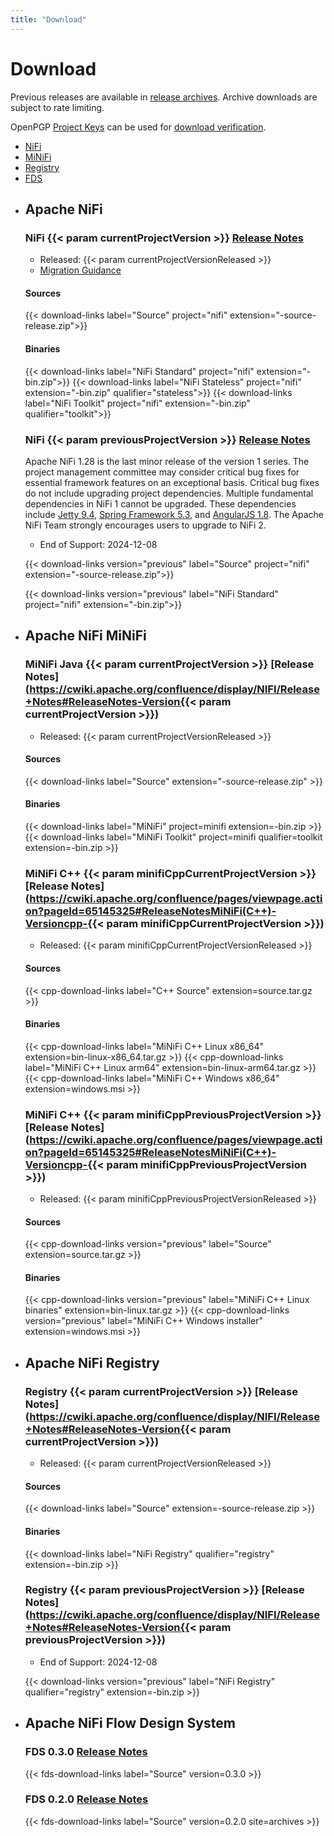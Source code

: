 ```yaml
---
title: "Download"
---
```


# Download

Previous releases are available in [release archives](https://archive.apache.org/dist/nifi/). Archive downloads are
subject to rate limiting.

OpenPGP [Project Keys](https://downloads.apache.org/nifi/KEYS) can be used for
[download verification](https://www.apache.org/info/verification.html).

<ul uk-tab>
  <li id="download-nifi"><a href="">NiFi</a></li>
  <li id="download-minifi"><a href="">MiNiFi</a></li>
  <li id="download-registry"><a href="">Registry</a></li>
  <li id="download-fds"><a href="">FDS</a></li>
</ul>

<script type="text/javascript">
window.addEventListener('uikit:init', () => {
    var hash = window.location.hash
    if (hash) {
        var hashDownloadId = hash.replace(/^#/, 'download-');
        var downloadElement = document.getElementById(hashDownloadId);
        if (downloadElement) {
            downloadElement.classList.add('uk-active');
        }
    }
});
</script>

<ul class="uk-switcher uk-width-1-2@l uk-width-2-3@m">
<li>

## Apache NiFi

### NiFi {{< param currentProjectVersion >}} <a href="https://cwiki.apache.org/confluence/display/NIFI/Release+Notes#ReleaseNotes-Version{{< param currentProjectVersion >}}">Release Notes</a>

- Released: {{< param currentProjectVersionReleased >}}
- [Migration Guidance](https://cwiki.apache.org/confluence/display/NIFI/Migration+Guidance)

#### Sources
{{< download-links label="Source" project="nifi" extension="-source-release.zip">}}
#### Binaries
{{< download-links label="NiFi Standard" project="nifi" extension="-bin.zip">}}
{{< download-links label="NiFi Stateless" project="nifi" extension="-bin.zip" qualifier="stateless">}}
{{< download-links label="NiFi Toolkit" project="nifi" extension="-bin.zip" qualifier="toolkit">}}

### NiFi {{< param previousProjectVersion >}} <a href="https://cwiki.apache.org/confluence/display/NIFI/Release+Notes#ReleaseNotes-Version{{< param previousProjectVersion >}}">Release Notes</a>

<div class="uk-card uk-card-default uk-card-body uk-margin-bottom">

Apache NiFi 1.28 is the last minor release of the version 1 series. The project management committee may consider
critical bug fixes for essential framework features on an exceptional basis. Critical bug fixes do not include upgrading
project dependencies. Multiple fundamental dependencies in NiFi 1 cannot be upgraded. These dependencies
include [Jetty 9.4](https://github.com/jetty/jetty.project/issues/7958),
[Spring Framework 5.3](https://spring.io/blog/2024/08/14/spring-framework-6-1-12-6-0-23-and-5-3-39-available-now),
and [AngularJS 1.8](https://docs.angularjs.org/misc/version-support-status).
The Apache NiFi Team strongly encourages users to upgrade to NiFi 2.

</div>

- End of Support: 2024-12-08

{{< download-links version="previous" label="Source" project="nifi" extension="-source-release.zip">}}

{{< download-links version="previous" label="NiFi Standard" project="nifi" extension="-bin.zip">}}

</li>
<li>

## Apache NiFi MiNiFi

### MiNiFi Java {{< param currentProjectVersion >}} [Release Notes](https://cwiki.apache.org/confluence/display/NIFI/Release+Notes#ReleaseNotes-Version{{< param currentProjectVersion >}})

- Released: {{< param currentProjectVersionReleased >}}

#### Sources
 {{< download-links label="Source" extension="-source-release.zip" >}}
#### Binaries
 {{< download-links label="MiNiFi" project=minifi extension=-bin.zip >}}
 {{< download-links label="MiNiFi Toolkit" project=minifi qualifier=toolkit extension=-bin.zip >}}

### MiNiFi C++ {{< param minifiCppCurrentProjectVersion >}} [Release Notes](https://cwiki.apache.org/confluence/pages/viewpage.action?pageId=65145325#ReleaseNotesMiNiFi(C++)-Versioncpp-{{< param minifiCppCurrentProjectVersion >}})

- Released: {{< param minifiCppCurrentProjectVersionReleased >}}

#### Sources
{{< cpp-download-links label="C++ Source" extension=source.tar.gz >}}
#### Binaries
{{< cpp-download-links label="MiNiFi C++ Linux x86_64" extension=bin-linux-x86_64.tar.gz >}}
{{< cpp-download-links label="MiNiFi C++ Linux arm64" extension=bin-linux-arm64.tar.gz >}}
{{< cpp-download-links label="MiNiFi C++ Windows x86_64" extension=windows.msi >}}

### MiNiFi C++ {{< param minifiCppPreviousProjectVersion >}} [Release Notes](https://cwiki.apache.org/confluence/pages/viewpage.action?pageId=65145325#ReleaseNotesMiNiFi(C++)-Versioncpp-{{< param minifiCppPreviousProjectVersion >}})

- Released: {{< param minifiCppPreviousProjectVersionReleased >}}

#### Sources
{{< cpp-download-links version="previous" label="Source" extension=source.tar.gz >}}
#### Binaries
{{< cpp-download-links version="previous" label="MiNiFi C++ Linux binaries" extension=bin-linux.tar.gz >}}
{{< cpp-download-links version="previous" label="MiNiFi C++ Windows installer" extension=windows.msi >}}

</li>
<li>

## Apache NiFi Registry

### Registry {{< param currentProjectVersion >}} [Release Notes](https://cwiki.apache.org/confluence/display/NIFI/Release+Notes#ReleaseNotes-Version{{< param currentProjectVersion >}})

- Released: {{< param currentProjectVersionReleased >}}

#### Sources
{{< download-links label="Source" extension=-source-release.zip >}}
#### Binaries
{{< download-links label="NiFi Registry" qualifier="registry" extension=-bin.zip >}}

### Registry {{< param previousProjectVersion >}} [Release Notes](https://cwiki.apache.org/confluence/display/NIFI/Release+Notes#ReleaseNotes-Version{{< param previousProjectVersion >}})

- End of Support: 2024-12-08

{{< download-links version="previous" label="NiFi Registry" qualifier="registry" extension=-bin.zip >}}

</li>
<li>

## Apache NiFi Flow Design System

### FDS 0.3.0 [Release Notes](https://cwiki.apache.org/confluence/display/NIFI/Release+Notes#ReleaseNotes-NiFiFlowDesignSystem0.3.0)

{{< fds-download-links label="Source" version=0.3.0 >}}

### FDS 0.2.0 [Release Notes](https://cwiki.apache.org/confluence/display/NIFI/Release+Notes#ReleaseNotes-NiFiFlowDesignSystem0.2.0)

{{< fds-download-links label="Source" version=0.2.0 site=archives >}}

</li>
</ul>

